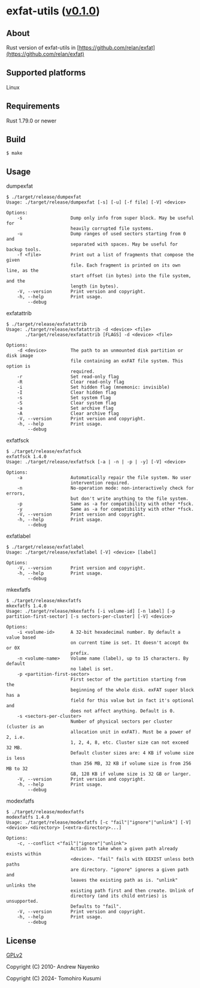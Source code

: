 exfat-utils ([v0.1.0](https://github.com/kusumi/exfat-utils/releases/tag/v0.1.0))
========

## About

Rust version of exfat-utils in [https://github.com/relan/exfat](https://github.com/relan/exfat)

## Supported platforms

Linux

## Requirements

Rust 1.79.0 or newer

## Build

    $ make

## Usage

dumpexfat

    $ ./target/release/dumpexfat
    Usage: ./target/release/dumpexfat [-s] [-u] [-f file] [-V] <device>
    
    Options:
        -s                  Dump only info from super block. May be useful for
                            heavily corrupted file systems.
        -u                  Dump ranges of used sectors starting from 0 and
                            separated with spaces. May be useful for backup tools.
        -f <file>           Print out a list of fragments that compose the given
                            file. Each fragment is printed on its own line, as the
                            start offset (in bytes) into the file system, and the
                            length (in bytes).
        -V, --version       Print version and copyright.
        -h, --help          Print usage.
            --debug

exfatattrib

    $ ./target/release/exfatattrib
    Usage: ./target/release/exfatattrib -d <device> <file>
           ./target/release/exfatattrib [FLAGS] -d <device> <file>
    
    Options:
        -d <device>         The path to an unmounted disk partition or disk image
                            file containing an exFAT file system. This option is
                            required.
        -r                  Set read-only flag
        -R                  Clear read-only flag
        -i                  Set hidden flag (mnemonic: invisible)
        -I                  Clear hidden flag
        -s                  Set system flag
        -S                  Clear system flag
        -a                  Set archive flag
        -A                  Clear archive flag
        -V, --version       Print version and copyright.
        -h, --help          Print usage.
            --debug

exfatfsck

    $ ./target/release/exfatfsck
    exfatfsck 1.4.0
    Usage: ./target/release/exfatfsck [-a | -n | -p | -y] [-V] <device>
    
    Options:
        -a                  Automatically repair the file system. No user
                            intervention required.
        -n                  No-operation mode: non-interactively check for errors,
                            but don't write anything to the file system.
        -p                  Same as -a for compatibility with other *fsck.
        -y                  Same as -a for compatibility with other *fsck.
        -V, --version       Print version and copyright.
        -h, --help          Print usage.
            --debug

exfatlabel

    $ ./target/release/exfatlabel
    Usage: ./target/release/exfatlabel [-V] <device> [label]
    
    Options:
        -V, --version       Print version and copyright.
        -h, --help          Print usage.
            --debug

mkexfatfs

    $ ./target/release/mkexfatfs
    mkexfatfs 1.4.0
    Usage: ./target/release/mkexfatfs [-i volume-id] [-n label] [-p partition-first-sector] [-s sectors-per-cluster] [-V] <device>
    
    Options:
        -i <volume-id>      A 32-bit hexadecimal number. By default a value based
                            on current time is set. It doesn't accept 0x or 0X
                            prefix.
        -n <volume-name>    Volume name (label), up to 15 characters. By default
                            no label is set.
        -p <partition-first-sector>
                            First sector of the partition starting from the
                            beginning of the whole disk. exFAT super block has a
                            field for this value but in fact it's optional and
                            does not affect anything. Default is 0.
        -s <sectors-per-cluster>
                            Number of physical sectors per cluster (cluster is an
                            allocation unit in exFAT). Must be a power of 2, i.e.
                            1, 2, 4, 8, etc. Cluster size can not exceed 32 MB.
                            Default cluster sizes are: 4 KB if volume size is less
                            than 256 MB, 32 KB if volume size is from 256 MB to 32
                            GB, 128 KB if volume size is 32 GB or larger.
        -V, --version       Print version and copyright.
        -h, --help          Print usage.
            --debug

modexfatfs

    $ ./target/release/modexfatfs
    modexfatfs 1.4.0
    Usage: ./target/release/modexfatfs [-c "fail"|"ignore"|"unlink"] [-V] <device> <directory> [<extra-directory>...]
    
    Options:
        -c, --conflict <"fail"|"ignore"|"unlink">
                            Action to take when a given path already exists within
                            <device>. "fail" fails with EEXIST unless both paths
                            are directory. "ignore" ignores a given path and
                            leaves the existing path as is. "unlink" unlinks the
                            existing path first and then create. Unlink of
                            directory (and its child entries) is unsupported.
                            Defaults to "fail".
        -V, --version       Print version and copyright.
        -h, --help          Print usage.
            --debug

## License

[GPLv2](COPYING)

Copyright (C) 2010-  Andrew Nayenko

Copyright (C) 2024-  Tomohiro Kusumi
